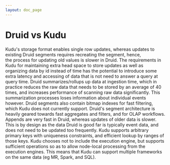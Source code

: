 ```yaml
---
layout: doc_page
---
```


Druid vs Kudu
=============

Kudu's storage format enables single row updates, whereas updates to existing Druid segments requires recreating the segment, hence,   
the process for updating old values is slower in Druid. The requirements in Kudu for maintaining extra head space to store 
updates as well as organizing data by id instead of time has the potential to introduce some extra latency and accessing 
of data that is not need to answer a query at query time. Druid summarizes/rollups up data at ingestion time, which in practice reduces the raw data that needs to be 
stored by an average of 40 times, and increases performance of scanning raw data significantly. 
This summarization processes loses information about individual events however. Druid segments also contain bitmap indexes for 
fast filtering, which Kudu does not currently support. Druid's segment architecture is heavily geared towards fast aggregates and filters, and for OLAP workflows. Appends are very 
fast in Druid, whereas updates of older data is slower. This is by design as the data Druid is good far is typically event data, and does not need to be updated too frequently. 
Kudu supports arbitrary primary keys with uniqueness constraints, and efficient lookup by ranges of those keys. 
Kudu chooses not to include the execution engine, but supports sufficient operations so as to allow node-local processing from the execution engines. 
This means that Kudu can support multiple frameworks on the same data (eg MR, Spark, and SQL).


